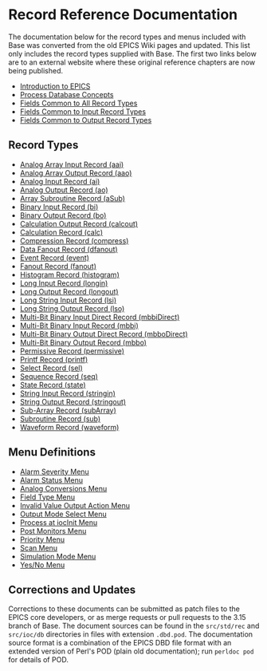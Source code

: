 # Record Reference Documentation

The documentation below for the record types and menus included with Base was
converted from the old EPICS Wiki pages and updated. This list only includes the
record types supplied with Base. The first two links below are to an external
website where these original reference chapters are now being published.

* [Introduction to EPICS](https://docs.epics-controls.org/en/latest/guides/EPICS_Intro.html)
* [Process Database Concepts](https://docs.epics-controls.org/en/latest/guides/EPICS_Process_Database_Concepts.html)
* [Fields Common to All Record Types](dbCommonRecord.html)
* [Fields Common to Input Record Types](dbCommonInput.html)
* [Fields Common to Output Record Types](dbCommonOutput.html)

## Record Types

* [Analog Array Input Record (aai)](aaiRecord.html)
* [Analog Array Output Record (aao)](aaoRecord.html)
* [Analog Input Record (ai)](aiRecord.html)
* [Analog Output Record (ao)](aoRecord.html)
* [Array Subroutine Record (aSub)](aSubRecord.html)
* [Binary Input Record (bi)](biRecord.html)
* [Binary Output Record (bo)](boRecord.html)
* [Calculation Output Record (calcout)](calcoutRecord.html)
* [Calculation Record (calc)](calcRecord.html)
* [Compression Record (compress)](compressRecord.html)
* [Data Fanout Record (dfanout)](dfanoutRecord.html)
* [Event Record (event)](eventRecord.html)
* [Fanout Record (fanout)](fanoutRecord.html)
* [Histogram Record (histogram)](histogramRecord.html)
* [Long Input Record (longin)](longinRecord.html)
* [Long Output Record (longout)](longoutRecord.html)
* [Long String Input Record (lsi)](lsiRecord.html)
* [Long String Output Record (lso)](lsoRecord.html)
* [Multi-Bit Binary Input Direct Record (mbbiDirect)](mbbiDirectRecord.html)
* [Multi-Bit Binary Input Record (mbbi)](mbbiRecord.html)
* [Multi-Bit Binary Output Direct Record (mbboDirect)](mbboDirectRecord.html)
* [Multi-Bit Binary Output Record (mbbo)](mbboRecord.html)
* [Permissive Record (permissive)](permissiveRecord.html)
* [Printf Record (printf)](printfRecord.html)
* [Select Record (sel)](selRecord.html)
* [Sequence Record (seq)](seqRecord.html)
* [State Record (state)](stateRecord.html)
* [String Input Record (stringin)](stringinRecord.html)
* [String Output Record (stringout)](stringoutRecord.html)
* [Sub-Array Record (subArray)](subArrayRecord.html)
* [Subroutine Record (sub)](subRecord.html)
* [Waveform Record (waveform)](waveformRecord.html)

## Menu Definitions

* [Alarm Severity Menu](menuAlarmSevr.html)
* [Alarm Status Menu](menuAlarmStat.html)
* [Analog Conversions Menu](menuConvert.html)
* [Field Type Menu](menuFtype.html)
* [Invalid Value Output Action Menu](menuIvoa.html)
* [Output Mode Select Menu](menuOmsl.html)
* [Process at iocInit Menu](menuPini.html)
* [Post Monitors Menu](menuPost.html)
* [Priority Menu](menuPrio.html)
* [Scan Menu](menuScan.html)
* [Simulation Mode Menu](menuSimm.html)
* [Yes/No Menu](menuYesNo.html)

## Corrections and Updates

Corrections to these documents can be submitted as patch files to the EPICS core
developers, or as merge requests or pull requests to the 3.15 branch of Base.
The document sources can be found in the `src/std/rec` and `src/ioc/db`
directories in files with extension `.dbd.pod`. The documentation source format
is a combination of the EPICS DBD file format with an extended version of Perl's
POD (plain old documentation); run `perldoc pod` for details of POD.
